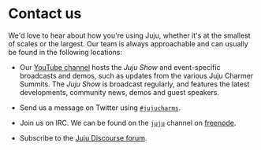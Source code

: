 # Contact us

We'd love to hear about how you're using Juju, whether it's at the smallest of
scales or the largest. Our team is always approachable and can usually be found
in the following locations:

- Our [YouTube channel][youtube] hosts the *Juju Show* and event-specific
   broadcasts and demos, such as updates from the various Juju Charmer Summits.
   The *Juju Show* is broadcast regularly, and features the latest developments,
   community news, demos and guest speakers. 

- Send us a message on Twitter using [`#jujucharms`][twitter].

- Join us on IRC. We can be found on the [`juju`][jujuchannel] channel on [freenode][freenode].

- Subscribe to the [Juju Discourse forum][juju-discourse-forum].


<!-- LINKS -->

[youtube]: https://www.youtube.com/jujucharms
[twitter]: https://twitter.com/hashtag/jujucharms
[freenode]: https://freenode.net/
[jujuchannel]: http://webchat.freenode.net/?channels=juju
[juju-discourse-forum]: https://discourse.jujucharms.com/
